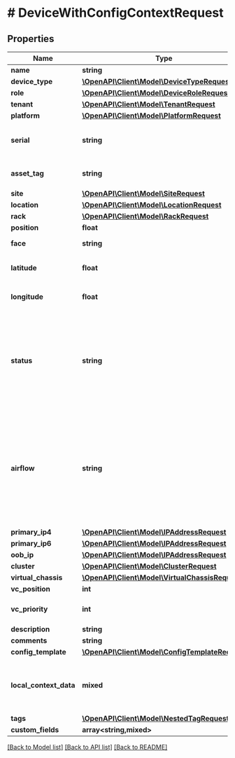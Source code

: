 # # DeviceWithConfigContextRequest

## Properties

Name | Type | Description | Notes
------------ | ------------- | ------------- | -------------
**name** | **string** |  | [optional]
**device_type** | [**\OpenAPI\Client\Model\DeviceTypeRequest**](DeviceTypeRequest.md) |  |
**role** | [**\OpenAPI\Client\Model\DeviceRoleRequest**](DeviceRoleRequest.md) |  |
**tenant** | [**\OpenAPI\Client\Model\TenantRequest**](TenantRequest.md) |  | [optional]
**platform** | [**\OpenAPI\Client\Model\PlatformRequest**](PlatformRequest.md) |  | [optional]
**serial** | **string** | Chassis serial number, assigned by the manufacturer | [optional]
**asset_tag** | **string** | A unique tag used to identify this device | [optional]
**site** | [**\OpenAPI\Client\Model\SiteRequest**](SiteRequest.md) |  |
**location** | [**\OpenAPI\Client\Model\LocationRequest**](LocationRequest.md) |  | [optional]
**rack** | [**\OpenAPI\Client\Model\RackRequest**](RackRequest.md) |  | [optional]
**position** | **float** |  | [optional]
**face** | **string** | * &#x60;front&#x60; - Front * &#x60;rear&#x60; - Rear | [optional]
**latitude** | **float** | GPS coordinate in decimal format (xx.yyyyyy) | [optional]
**longitude** | **float** | GPS coordinate in decimal format (xx.yyyyyy) | [optional]
**status** | **string** | * &#x60;offline&#x60; - Offline * &#x60;active&#x60; - Active * &#x60;planned&#x60; - Planned * &#x60;staged&#x60; - Staged * &#x60;failed&#x60; - Failed * &#x60;inventory&#x60; - Inventory * &#x60;decommissioning&#x60; - Decommissioning | [optional]
**airflow** | **string** | * &#x60;front-to-rear&#x60; - Front to rear * &#x60;rear-to-front&#x60; - Rear to front * &#x60;left-to-right&#x60; - Left to right * &#x60;right-to-left&#x60; - Right to left * &#x60;side-to-rear&#x60; - Side to rear * &#x60;passive&#x60; - Passive * &#x60;mixed&#x60; - Mixed | [optional]
**primary_ip4** | [**\OpenAPI\Client\Model\IPAddressRequest**](IPAddressRequest.md) |  | [optional]
**primary_ip6** | [**\OpenAPI\Client\Model\IPAddressRequest**](IPAddressRequest.md) |  | [optional]
**oob_ip** | [**\OpenAPI\Client\Model\IPAddressRequest**](IPAddressRequest.md) |  | [optional]
**cluster** | [**\OpenAPI\Client\Model\ClusterRequest**](ClusterRequest.md) |  | [optional]
**virtual_chassis** | [**\OpenAPI\Client\Model\VirtualChassisRequest**](VirtualChassisRequest.md) |  | [optional]
**vc_position** | **int** |  | [optional]
**vc_priority** | **int** | Virtual chassis master election priority | [optional]
**description** | **string** |  | [optional]
**comments** | **string** |  | [optional]
**config_template** | [**\OpenAPI\Client\Model\ConfigTemplateRequest**](ConfigTemplateRequest.md) |  | [optional]
**local_context_data** | **mixed** | Local config context data takes precedence over source contexts in the final rendered config context | [optional]
**tags** | [**\OpenAPI\Client\Model\NestedTagRequest[]**](NestedTagRequest.md) |  | [optional]
**custom_fields** | **array<string,mixed>** |  | [optional]

[[Back to Model list]](../../README.md#models) [[Back to API list]](../../README.md#endpoints) [[Back to README]](../../README.md)
